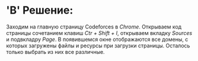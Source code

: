 # 'B' Решение:

Заходим на главную страницу Codeforces в *Chrome*.
Открываем код страницы сочетанием клавиш *Ctr + Shift + I*, открываем вкладку *Sources* и подвкладру *Page*. 
В появившемся окне отображаются все домены, с которых загружены файлы и ресурсы при загрузки страницы.
Осталось только выбрать из них все различные.
